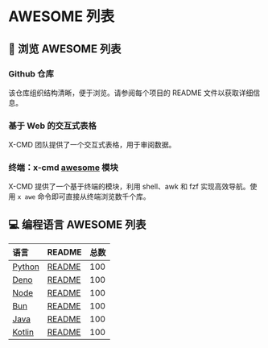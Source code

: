 # AWESOME 列表

## 👀 浏览 AWESOME 列表
  
### Github 仓库
  
该仓库组织结构清晰，便于浏览。请参阅每个项目的 README 文件以获取详细信息。
  
### 基于 Web 的交互式表格
  
X-CMD 团队提供了一个交互式表格，用于审阅数据。
  
### 终端：x-cmd [awesome](https://x-cmd.com/mod/awesome) 模块
  
X-CMD 提供了一个基于终端的模块，利用 shell、awk 和 fzf 实现高效导航。使用 `x awe` 命令即可直接从终端浏览数千个库。

## 💻 编程语言 AWESOME 列表

| 语言                                  | README                                                                 | 总数   |
| :----------------------------------- | :------------------------------------------------------------          | :----- |
| [Python](https://a.x-cmd.com/python) | [README](https://github.com/edwinjhlee/awesome/tree/main/lang/python)   | 100    |
| [Deno](https://a.x-cmd.com/deno)     | [README](https://github.com/edwinjhlee/awesome/tree/main/lang/deno)     | 100    |
| [Node](https://a.x-cmd.com/node)     | [README](https://github.com/edwinjhlee/awesome/tree/main/lang/node)     | 100    |
| [Bun](https://a.x-cmd.com/bun)       | [README](https://github.com/edwinjhlee/awesome/tree/main/lang/bun)      | 100    |
| [Java](https://a.x-cmd.com/java)     | [README](https://github.com/edwinjhlee/awesome/tree/main/lang/java)     | 100    |
| [Kotlin](https://a.x-cmd.com/kotlin) | [README](https://github.com/edwinjhlee/awesome/tree/main/lang/kotlin)   | 100    |

